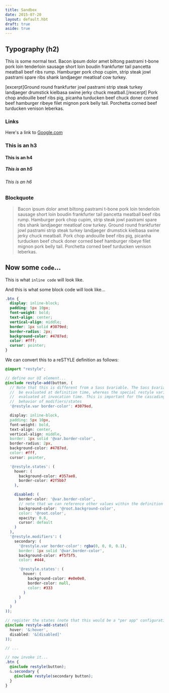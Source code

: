```yaml
---
title: Sandbox
date: 2015-07-20
layout: default.hbt
draft: true
aside: true
---
```


## Typography (h2)

This is some normal text. Bacon ipsum dolor amet biltong pastrami t-bone pork loin tenderloin sausage short loin boudin frankfurter tail pancetta meatball beef ribs rump. Hamburger pork chop cupim, strip steak jowl pastrami spare ribs shank landjaeger meatloaf cow turkey.

[excerpt]Ground round frankfurter jowl pastrami strip steak turkey landjaeger drumstick kielbasa swine jerky chuck meatball.[/excerpt] Pork chop andouille beef ribs pig, picanha turducken beef chuck doner corned beef hamburger ribeye filet mignon pork belly tail. Porchetta corned beef turducken venison leberkas.

### Links

Here's a link to [Google.com](http://www.google.com)

### This is an h3

#### This is an h4

##### This is an h5

###### This is an h6

### Blockquote

> Bacon ipsum dolor amet biltong pastrami t-bone pork loin tenderloin sausage short loin boudin frankfurter tail pancetta meatball beef ribs rump. Hamburger pork chop cupim, strip steak jowl pastrami spare ribs shank landjaeger meatloaf cow turkey. Ground round frankfurter jowl pastrami strip steak turkey landjaeger drumstick kielbasa swine jerky chuck meatball. Pork chop andouille beef ribs pig, picanha turducken beef chuck doner corned beef hamburger ribeye filet mignon pork belly tail. Porchetta corned beef turducken venison leberkas.

## Now some `code`...

This is what `inline code` will look like.

And this is what some block code will look like...
```css
.btn {
  display: inline-block;
  padding: 5px 10px;
  font-weight: bold;
  text-align: center;
  vertical-align: middle;
  border: 1px solid #3079ed;
  border-radius: 2px;
  background-color: #4787ed;
  color: #fff;
  cursor: pointer;
}
```

We can convert this to a reSTYLE definition as follows:

```scss
@import "restyle";

// define our UI element...
@include restyle-add(button, (
  // Note that this is different from a Sass $variable. The Sass $variable will
  //  be evaluated at definition time, whereas the special restyle variable is
  //  evaluated at invocation time. This is important for the cascading
  //  behavior of modifiers/states
  '@restyle.var border-color': #3079ed,

  display: inline-block,
  padding: 5px 10px,
  font-weight: bold,
  text-align: center,
  vertical-align: middle,
  border: 1px solid '@var.border-color',
  border-radius: 2px,
  background-color: #4787ed,
  color: #fff,
  cursor: pointer,

  '@restyle.states': (
    hover: (
      background-color: #357ae8,
      border-color: #2f5bb7
    ),

    disabled: (
      border-color: '@var.border-color',
      // note that we can reference other values within the definition
      background-color: '@root.background-color',
      color: '@root.color',
      opacity: 0.8,
      cursor: default
    )
  ),
  '@restyle.modifiers': (
    secondary: (
      '@restyle.var border-color': rgba(0, 0, 0, 0.1),
      border: 1px solid '@var.border-color',
      background-color: #f5f5f5,
      color: #444,

      '@restyle.states': (
        hover: (
          background-color: #e0e0e0,
          border-color: null,
          color: #333
        )
      )
    )
  )
));

// register the states (note that this would be a "per app" configuration)
@include restyle-add-state((
  hover: '&:hover',
  disabled: '&[disabled]'
));

// ...

// now invoke it...
.btn {
  @include restyle(button);
  &.secondary {
    @include restyle(secondary button);
  }
}
```
